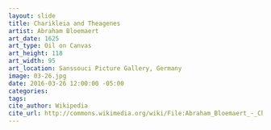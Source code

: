 ```yaml
---
layout: slide
title: Charikleia and Theagenes
artist: Abraham Bloemaert
art_date: 1625
art_type: Oil on Canvas
art_height: 118
art_width: 95
art_location: Sanssouci Picture Gallery, Germany
image: 03-26.jpg
date: 2016-03-26 12:00:00 -05:00
categories:
tags:
cite_author: Wikipedia
cite_url: http://commons.wikimedia.org/wiki/File:Abraham_Bloemaert_-_Charikleia_and_Theagenes_-_WGA02275.jpg
---
```

